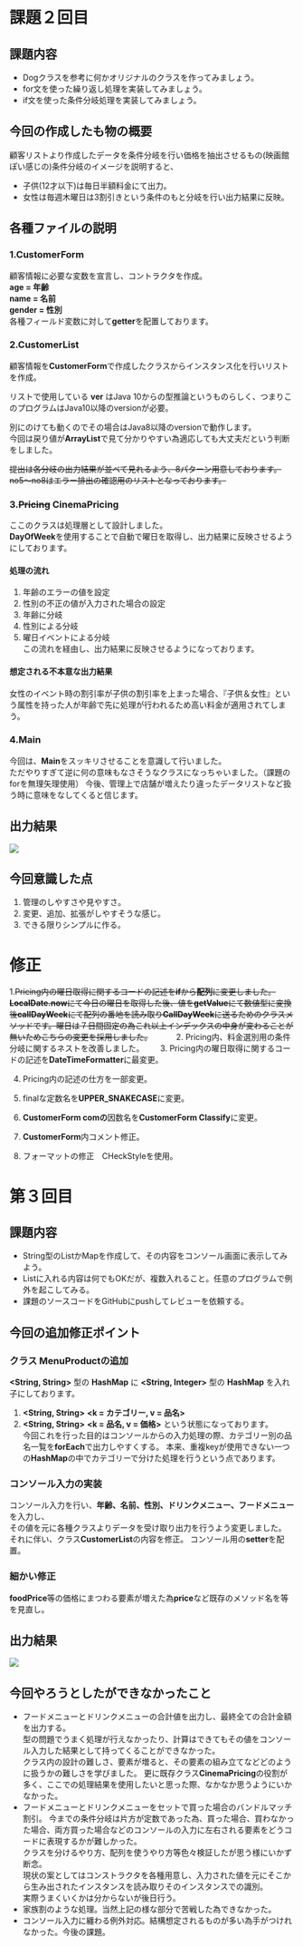 # 課題２回目
## 課題内容
- Dogクラスを参考に何かオリジナルのクラスを作ってみましょう。
- for文を使った繰り返し処理を実装してみましょう。
- if文を使った条件分岐処理を実装してみましょう。
## 今回の作成したも物の概要
顧客リストより作成したデータを条件分岐を行い価格を抽出させるもの(映画館ぽい感じの)条件分岐のイメージを説明すると、
- 子供(12才以下)は毎日半額料金にて出力。
- 女性は毎週木曜日は3割引きという条件のもと分岐を行い出力結果に反映。
## 各種ファイルの説明
### 1.CustomerForm
顧客情報に必要な変数を宣言し、コントラクタを作成。   
**age = 年齢**   
**name = 名前**   
**gender = 性別**   
各種フィールド変数に対して**getter**を配置しております。
### 2.CustomerList
顧客情報を**CustomerForm**で作成したクラスからインスタンス化を行いリストを作成。

リストで使用している **ver** はJava 10からの型推論というものらしく、つまりこのプログラムはJava10以降のversionが必要。

別にのけても動くのでその場合はJava8以降のversionで動作します。  
今回は戻り値が**ArrayList**で見て分かりやすい為適応しても大丈夫だという判断をしました。

~~提出は各分岐の出力結果が並べて見れるよう、8パターン用意しております。~~  
~~no5〜no8はエラー排出の確認用のリストとなっております。~~

### 3.~~Pricing~~ CinemaPricing

ここのクラスは処理層として設計しました。  
**DayOfWeek**を使用することで自動で曜日を取得し、出力結果に反映させるようにしております。

#### 処理の流れ
1. 年齢のエラーの値を設定
2.  性別の不正の値が入力された場合の設定
3. 年齢に分岐
4. 性別による分岐
5. 曜日イベントによる分岐    
   この流れを経由し、出力結果に反映させるようになっております。
#### 想定される不本意な出力結果
女性のイベント時の割引率が子供の割引率を上まった場合、『子供＆女性』という属性を持った人が年齢で先に処理が行われるため高い料金が適用されてしまう。
### 4.Main
今回は、**Main**をスッキリさせることを意識して行いました。  
ただやりすぎて逆に何の意味もなさそうなクラスになっちゃいました。（課題のforを無理矢理使用）  今後、管理上で店舗が増えたり違ったデータリストなど扱う時に意味をなしてくると信じます。
## 出力結果
![](outputResult/outputResult.png)
## 今回意識した点
1. 管理のしやすさや見やすさ。
2. 変更、追加、拡張がしやすそうな感じ。
3. できる限りシンプルに作る。  
# 修正
1.~~Pricing内の曜日取得に関するコードの記述を**if**から**配列**に変更しました。**LocalDate.now**にて今日の曜日を取得した後、値を**getValue**にて数値型に変換後**callDayWeek**にて配列の番地を読み取り**CallDayWeek**に送るためのクラスメソッドです。曜日は７日間固定の為これ以上インデックスの中身が変わることが無いためこちらの変更を採用しました。~~　　
　
2. Pricing内、料金選別用の条件分岐に関するネストを改善しました。　
　
3. Pricing内の曜日取得に関するコードの記述を**DateTimeFormatter**に最変更。　　

4. Pricing内の記述の仕方を一部変更。　　

5. finalな定数名を**UPPER_SNAKECASE**に変更。　　

6. **CustomerForm comの**因数名を**CustomerForm Classify**に変更。　　

7. **CustomerForm**内コメント修正。　　

8. フォーマットの修正　CHeckStyleを使用。　　


# 第３回目
## 課題内容
- String型のListかMapを作成して、その内容をコンソール画面に表示してみよう。 
- Listに入れる内容は何でもOKだが、複数入れること。任意のプログラムで例外を起こしてみる。 
- 課題のソースコードをGitHubにpushしてレビューを依頼する。  
## 今回の追加修正ポイント

### クラス MenuProductの追加  
**<String, String>** 型の **HashMap** に **<String, Integer>** 型の **HashMap** を入れ子にしております。  
1. **<String, String>** **<k = カテゴリー, v = 品名>**  
2. **<String, String>** **<k = 品名, v = 価格>**
という状態になっております。  
今回これを行った目的はコンソールからの入力処理の際、カテゴリー別の品名一覧を**forEach**で出力しやすくする。 
本来、重複keyが使用できない一つの**HashMap**の中でカテゴリーで分けた処理を行うという点であります。  
### コンソール入力の実装
コンソール入力を行い、**年齢、名前、性別、ドリンクメニュー、フードメニュー**を入力し、  
その値を元に各種クラスよりデータを受け取り出力を行うよう変更しました。  
それに伴い、クラス**CustomerList**の内容を修正。
コンソール用の**setter**を配置。  
### 細かい修正
**foodPrice**等の価格にまつわる要素が増えた為**price**など既存のメソッド名を等を見直し。
## 出力結果
![](outputResult/outputResult2.png)  
## 今回やろうとしたができなかったこと  
- フードメニューとドリンクメニューの合計値を出力し、最終全ての合計金額を出力する。  
型の問題でうまく処理が行えなかったり、計算はできてもその値をコンソール入力した結果として持ってくることができなかった。  
クラス内の設計の難しさ、要素が増ると、その要素の組み立てなどどのように扱うかの難しさを学びました。
更に既存クラス**CinemaPricing**の役割が多く、ここでの処理結果を使用したいと思った際、なかなか思うようにいかなかった。
- フードメニューとドリンクメニューをセットで買った場合のバンドルマッチ割引。
今までの条件分岐は片方が定数であった為、買った場合、買わなかった場合、両方買った場合などのコンソールの入力に左右される要素をどうコードに表現するかが難しかった。  
クラスを分けるやり方、配列を使うやり方等色々検証したが思う様にいかず断念。  
現状の案としてはコンストラクタを各種用意し、入力された値を元にそこから生み出されたインスタンスを読み取りそのインスタンスでの識別。  
実際うまくいくかは分からないが後日行う。  
- 家族割のような処理。当然上記の様な部分で苦戦した為できなかった。
- コンソール入力に纏わる例外対応。結構想定されるものが多い為手がつけれなかった。今後の課題。  


